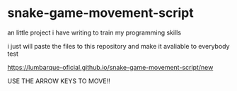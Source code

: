 # snake-game-movement-script
an little project i have writing to train my programming skills

i just will paste the files to this repository and make it avaliable to everybody test

https://lumbarque-oficial.github.io/snake-game-movement-script/new

USE THE ARROW KEYS TO MOVE!!
